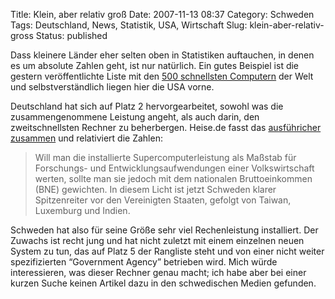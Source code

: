 Title: Klein, aber relativ groß
Date: 2007-11-13 08:37
Category: Schweden
Tags: Deutschland, News, Statistik, USA, Wirtschaft
Slug: klein-aber-relativ-gross
Status: published

Dass kleinere Länder eher selten oben in Statistiken auftauchen, in
denen es um absolute Zahlen geht, ist nur natürlich. Ein gutes Beispiel
ist die gestern veröffentlichte Liste mit den [500 schnellsten
Computern](http://www.top500.org/) der Welt und selbstverständlich
liegen hier die USA vorne.

Deutschland hat sich auf Platz 2 hervorgearbeitet, sowohl was die
zusammengenommene Leistung angeht, als auch darin, den zweitschnellsten
Rechner zu beherbergen. Heise.de fasst das [ausführicher
zusammen](http://www.heise.de/newsticker/meldung/98855) und relativiert
die Zahlen:

> Will man die installierte Supercomputerleistung als Maßstab für
> Forschungs- und Entwicklungsaufwendungen einer Volkswirtschaft werten,
> sollte man sie jedoch mit dem nationalen Bruttoeinkommen (BNE)
> gewichten. In diesem Licht ist jetzt Schweden klarer Spitzenreiter vor
> den Vereinigten Staaten, gefolgt von Taiwan, Luxemburg und Indien.

Schweden hat also für seine Größe sehr viel Rechenleistung installiert.
Der Zuwachs ist recht jung und hat nicht zuletzt mit einem einzelnen
neuen System zu tun, das auf Platz 5 der Rangliste steht und von einer
nicht weiter spezifizierten “Government Agency” betrieben wird. Mich
würde interessieren, was dieser Rechner genau macht; ich habe aber bei
einer kurzen Suche keinen Artikel dazu in den schwedischen Medien
gefunden.

